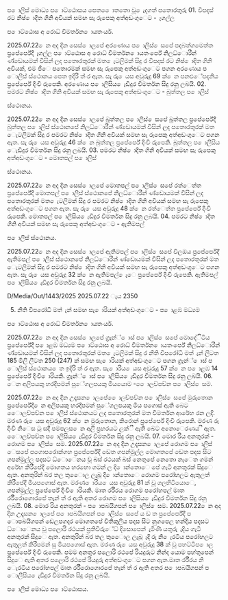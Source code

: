 ප ොලිස් මොධ්‍ය ප ොට්ඨොසය පෙත ෙොතතො වූ ෙැදගත් පතොරතුරු 01. විපදස් රට නිෂ් ොදිත ගිනි අවියක් සමඟ සැ රුපෙකු අත්අඩංගුෙට - ෑගල්ල

ප ොට්ඨොස අ රොධ්‍ විමර්තන ොයතංර්ය.

2025.07.22 ෙන අද දින සෙස් ොලපේ අරණොය ප ොලිස් ෙසපේ පදබත්ගමෙත්ත ප්‍රපේර්පේදී ෑගල්ල ප ොට්ඨොස අ රොධ්‍ විමර්තන ොයතංර්පේ නිලධ්‍ොරීන් ණ්ඩොයමක් විසින් ලද පතොරතුරක් මත ෙැටලිමක් සිදු ර විපදස් රට නිෂ් ොදිත ගිනි අවියක්, එම ජීෙ පතොරමක් සමඟ සැ රුපෙකු අත්අඩංගුෙට පගන අරණොය ප ොලිස් ස්ථොනය පෙත ඉදිරි ත් ර ඇත. සැ රු ෙයස අවුරුදු 69 ක් ෙන පනළුේපදනිය ප්‍රපේර්පේ දිංචි රුපෙකි. අරණොය ප ොලිසිය ෙැඩිදුර විමර්තන සිදු රනු ලබයි. 02. පමරට නිෂ් ොදිත ගිනි අවියක් සමඟ සැ රුපෙකු අත්අඩංගුෙට - බුත්තල ප ොලිස්

ස්ථොනය.

2025.07.22 ෙන අද දින සෙස් ොලපේ බුත්තල ප ොලිස් ෙසපේ බුත්තල ප්‍රපේර්පේදී බුත්තල ප ොලිස් ස්ථොනපේ නිලධ්‍ොරීන් ණ්ඩොයමක් විසින් ලද පතොරතුරක් මත ෙැටලිමක් සිදු ර පමරට නිෂ් ොදිත ගිනි අවියක් සමඟ සැ රුපෙකු අත්අඩංගුෙට පගන ඇත. සැ රු ෙයස අවුරුදු 46 ක් ෙන බුත්තල ප්‍රපේර්පේ දිංචි රුපෙකි. බුත්තල ප ොලිසිය ෙැඩිදුර විමර්තන සිදු රනු ලබයි. 03. පමරට නිෂ් ොදිත ගිනි අවියක් සමඟ සැ රුපෙකු අත්අඩංගුෙට - මොතපල් ප ොලිස්

ස්ථොනය.

2025.07.22 ෙන අද දින සෙස් ොලපේ මොතපල් ප ොලිස් ෙසපේ රත්ෙත්ත ප්‍රපේර්පේදී මොතපල් ප ොලිස් ස්ථොනපේ නිලධ්‍ොරීන් ණ්ඩොයමක් විසින් ලද පතොරතුරක් මත ෙැටලිමක් සිදු ර පමරට නිෂ් ොදිත ගිනි අවියක් සමඟ සැ රුපෙකු අත්අඩංගුෙට පගන ඇත. සැ රු ෙයස අවුරුදු 48 ක් ෙන රත්ෙත්ත ප්‍රපේර්පේ දිංචි රුපෙකි. මොතපල් ප ොලිසිය ෙැඩිදුර විමර්තන සිදු රනු ලබයි. 04. පමරට නිෂ් ොදිත ගිනි අවියක් සමඟ සැ රුපෙකු අත්අඩංගුෙට - ඇතිමපල්

ප ොලිස් ස්ථොනය.

2025.07.22 ෙන අද දින සෙස් ොලපේ ඇතිමපල් ප ොලිස් ෙසපේ විලඔය ප්‍රපේර්පේදී ඇතිමපල් ප ොලිස් ස්ථොනපේ නිලධ්‍ොරීන් ණ්ඩොයමක් විසින් ලද පතොරතුරක් මත ෙැටලිමක් සිදු ර පමරට නිෂ් ොදිත ගිනි අවියක් සමඟ සැ රුපෙකු අත්අඩංගුෙට පගන ඇත. සැ රු ෙයස අවුරුදු 32 ක් ෙන ඇතිමපල් ෙැෙ ප්‍රපේර්පේ දිංචි රුපෙකි. ඇතිමපල් ප ොලිසිය ෙැඩිදුර විමර්තන සිදු රනු ලබයි.

D/Media/Out/1443/2025 2025.07.22 ැය 2350

05. නීති විපරෝධි මත් ැන් සමඟ සැ ොරියක් අත්අඩංගුෙට - ප ොළඹ මධ්‍යම

ප ොට්ඨොස අ රොධ්‍ විමර්තන ොයතංර්ය.

2025.07.22 ෙන අද දින සෙස් ොලපේ ග්‍රෑන්් ොස් ප ොලිස් ෙසපේ මොදේිටිය ප්‍රපේර්පේදී ප ොළඹ මධ්‍යම ප ොට්ඨොස අ රොධ්‍ විමර්තන ොයතංර්පේ නිලධ්‍ොරීන් ණ්ඩොයමක් විසින් ලද පතොරතුරක් මත ෙැටලිමක් සිදු ර නීති විපරෝධි මත් ැන් ලීටත 185 මිලි ලීටත 250 (247) ක් සමඟ සැ ොරියක් අත්අඩංගුෙට පගන ග්‍රෑන්් ොස් ප ොලිස් ස්ථොනය ෙත ඉදිරි ත් ර ඇත. සැ ොරිය ෙයස අවුරුදු 57 ක් ෙන ප ොළඹ 14 ප්‍රපේර්පේ දිංචි ොරියකි. ග්‍රෑන්් ොස් ප ොලිසිය ෙැඩිදුර විමර්තන සිදු රනු ලබයි. 06. ෙන අලිපයකු හරදීපමන් පුේගලපයකු මියයොම - ෙොලච්පච්න ප ොලිස් ෙසම.

2025.07.22 ෙන අද දින උදෑසන ොලපේ ෙොලච්පච්න ප ොලිස් ෙසපේ මුරුතොන ප්‍රපේර්පේදී ෙන අලිපයකු හරදීපමන් පුේගලපයකු මිය පගොස් ඇති බෙට ෙොලච්පච්න ප ොලිස් ස්ථොනයට ලද පතොරතුරක් මත විමර්තන ආරේභ රන ලදි. මරණ රු ෙයස අවුරුදු 62 ක් ෙන මුරුතොන, කිරොන් ප්‍රපේර්පේ දිංචි රුපෙකි. මරණ රු දිංචි නිෙස ටු සදී පමපලස ෙන අලි ප්‍රහරයට ලක්ී ඇති බෙට අනොෙරණය ී ඇත. ෙොලච්පච්න ප ොලිසිය ෙැඩිදුර විමර්තන සිදු රනු ලබයි. 07. මොර රිය අනතුරක් - රොගම ප ොලිස් ෙසම. 2025.07.22 ෙන අද දින උදෑසන ොලපේ රොගම ප ොලිස් ෙසපේ පගොපරොක්ගහ ප්‍රපේර්පේදී ඩෙත ගපන්මුල්ල මොගතපේ ඩෙත පදස සිට ගපන්මුල්ල පදසට ධ්‍ොෙනය වූ බස් රථයක් බස් නෙතුපේ නෙතො නැෙත ගමන් අරේභ කිරීපේදී මොගතය හරහො ගමන් ල දි ොන්තොෙ පේ ගැටී අනතුරක් සිදුෙ ඇත. අනතුරින් බර තල තුෙොල ලැබූ දි ොන්තොෙ රොගම පරෝහලට ඇතුලත් කිරීපේදී මියපගොස් ඇත. මරණ ොරිය ෙයස අවුරුදු 81 ක් වූ ගලහිටියොෙ, ගපන්මුල්ල ප්‍රපේර්පේ දිංචි ොරියකි. මෘත ර්රීරය රොගම පරෝහපල් මෘත ර්රීරොගොරපේ තැන් ත් ර ඇති අතර රොගම ප ොලිසිය ෙැඩිදුර විමර්තන සිදු රනු ලබයි. 08. මොර රිය අනතුරක් - ප ොපබයිගපන් ප ොලිස් ෙසම. 2025.07.22 ෙන අද දින උදෑසන ොලපේ ප ොපබයිගපන් ප ොලිස් ෙසපේ ය ඩ ත ප්‍රපේර්පේදී ප ොපබයිගපන් ඩෙලපගදර මොගතපේ විතිකුලිය පදස සිට නුගපෙල හන්දිය පදසට ධ්‍ොෙනය වූ පලොරි රථයක් ප්‍රතිවිරුේධ්‍ දිසොපෙන් ැමිණි යතුරු ැදිය ගැටී අනතුරක් සිදුෙ ඇත. අනතුරින් බර තල තුෙොල ලැබූ ැදි රු නි ෙැරටිය පරෝහලට ඇතුලත් කිරීපමන් සු මියපගොස් ඇත. මරණ රු ෙයස අවුරුදු 38 ක් වූ පහට්ටිප ොල ප්‍රපේර්පේ දිංචි රුපෙකි. පමම අනතුර පලොරි රථපේ රියදුරුට නින්ද යොම පහ්තුපෙන් සිදුෙ ඇති අතර පලොරි රථපේ රියදුරු අත්අඩංගුෙට පගන ඇත.මෘත ර්රීරය නි ෙැරටිය පරෝහපල් මෘත ර්රීරොගොරපේ තැන් ත් ර ඇති අතර ප ොපබයිගපන් ප ොලිසිය ෙැඩිදුර විමර්තන සිදු රනු ලබයි.

ප ොලිස් මොධ්‍ය ප ොට්ඨොසය.